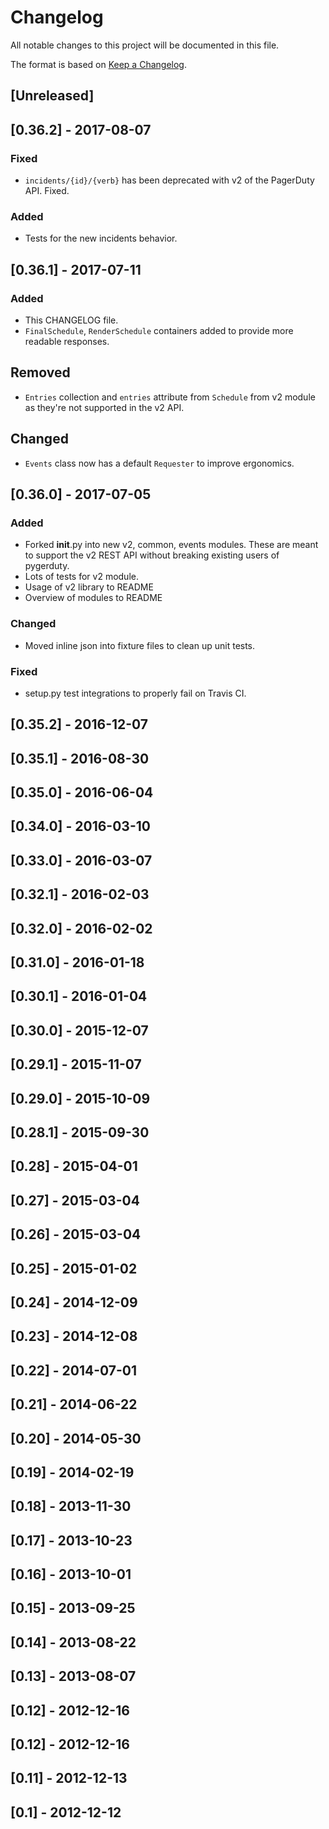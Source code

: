 # Changelog

All notable changes to this project will be documented in this file.

The format is based on [Keep a Changelog](http://keepachangelog.com/en/1.0.0/).

## [Unreleased]


## [0.36.2] - 2017-08-07

### Fixed
* `incidents/{id}/{verb}` has been deprecated with v2 of the PagerDuty API. Fixed.

### Added
* Tests for the new incidents behavior.

## [0.36.1] - 2017-07-11

### Added
- This CHANGELOG file.
- `FinalSchedule`, `RenderSchedule` containers added to provide more readable responses.

## Removed
- `Entries` collection and `entries` attribute from `Schedule` from v2 module as they're not supported in the v2 API.

## Changed
- `Events` class now has a default `Requester` to improve ergonomics.


## [0.36.0] - 2017-07-05

### Added
- Forked __init__.py into new v2, common, events modules. These are meant to support the v2 REST API without breaking existing users of pygerduty.
- Lots of tests for v2 module.
- Usage of v2 library to README
- Overview of modules to README

### Changed
- Moved inline json into fixture files to clean up unit tests.

### Fixed
- setup.py test integrations to properly fail on Travis CI.

## [0.35.2] - 2016-12-07
## [0.35.1] - 2016-08-30
## [0.35.0] - 2016-06-04
## [0.34.0] - 2016-03-10
## [0.33.0] - 2016-03-07
## [0.32.1] - 2016-02-03
## [0.32.0] - 2016-02-02
## [0.31.0] - 2016-01-18
## [0.30.1] - 2016-01-04
## [0.30.0] - 2015-12-07
## [0.29.1] - 2015-11-07
## [0.29.0] - 2015-10-09
## [0.28.1] - 2015-09-30
## [0.28] - 2015-04-01
## [0.27] - 2015-03-04
## [0.26] - 2015-03-04
## [0.25] - 2015-01-02
## [0.24] - 2014-12-09
## [0.23] - 2014-12-08
## [0.22] - 2014-07-01
## [0.21] - 2014-06-22
## [0.20] - 2014-05-30
## [0.19] - 2014-02-19
## [0.18] - 2013-11-30
## [0.17] - 2013-10-23
## [0.16] - 2013-10-01
## [0.15] - 2013-09-25
## [0.14] - 2013-08-22
## [0.13] - 2013-08-07
## [0.12] - 2012-12-16
## [0.12] - 2012-12-16
## [0.11] - 2012-12-13
## [0.1] - 2012-12-12
